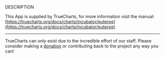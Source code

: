 DESCRIPTION


This App is supplied by TrueCharts, for more information visit the manual: [https://truecharts.org/docs/charts/incubator/euterpe](https://truecharts.org/docs/charts/incubator/euterpe)

---

TrueCharts can only exist due to the incredible effort of our staff.
Please consider making a [donation](https://truecharts.org/docs/about/sponsor) or contributing back to the project any way you can!
